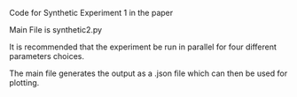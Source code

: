 Code for Synthetic Experiment 1 in the paper


Main File is synthetic2.py


It is recommended that the experiment be run in parallel for four different parameters choices.


The main file generates the output as a .json file which can then be used for plotting.  
